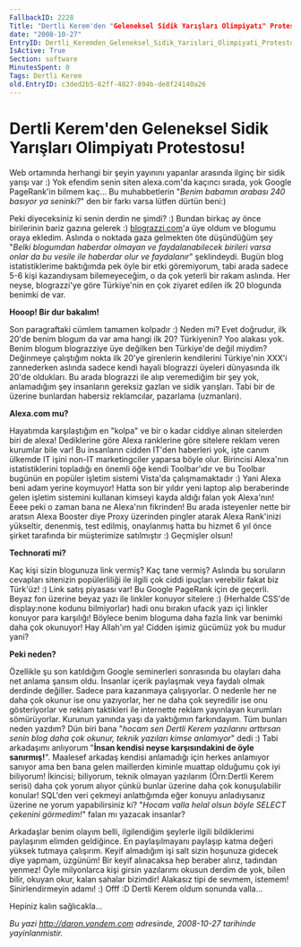 ```yaml
---
FallbackID: 2228
Title: "Dertli Kerem'den "Geleneksel Sidik Yarışları Olimpiyatı" Protestosu!"
date: "2008-10-27"
EntryID: Dertli_Keremden_Geleneksel_Sidik_Yarislari_Olimpiyati_Protestosu
IsActive: True
Section: software
MinutesSpent: 0
Tags: Dertli Kerem
old.EntryID: c3ded2b5-62ff-4827-894b-de8f24140a26
---
```

# Dertli Kerem'den Geleneksel Sidik Yarışları Olimpiyatı Protestosu!
Web ortamında herhangi bir şeyin yayınını yapanlar arasında ilginç bir
sidik yarışı var :) Yok efendim senin siten alexa.com'da kaçıncı sırada,
yok Google PageRank'in bilmem kaç... Bu muhabbetlerin "*Benim babamın
arabası 240 basıyor ya seninki?*" den bir farkı varsa lütfen dürtün
beni:)

Peki diyeceksiniz ki senin derdin ne şimdi? :) Bundan birkaç ay önce
birilerinin bariz gazına gelerek :)
[blograzzi.com](http://www.blograzzi.com/blog/daron.yondem.com/tr)'a üye
oldum ve blogumu oraya ekledim. Aslında o noktada gaza gelmekten öte
düşündüğüm şey "*Belki blogumdan haberdar olmayan ve faydalanabilecek
birileri varsa onlar da bu vesile ile haberdar olur ve faydalanır*"
şeklindeydi. Bugün blog istatistiklerime baktığımda pek öyle bir etki
göremiyorum, tabi arada sadece 5-6 kişi kazandıysam bilemeyeceğim, o da
çok yeterli bir rakam aslında. Her neyse, blograzzi'ye göre Türkiye'nin
en çok ziyaret edilen ilk 20 blogunda benimki de var.

**Hooop! Bir dur bakalım!**

Son paragraftaki cümlem tamamen kolpadır :) Neden mi? Evet doğrudur, ilk
20'de benim blogum da var ama hangi ilk 20? Türkiyenin? Yoo alakası yok.
Benim blogum blograzziye üye değilken ben Türkiye'de değil miydim?
Değinmeye çalıştığım nokta ilk 20'ye girenlerin kendilerini Türkiye'nin
XXX'i zannederken aslında sadece kendi hayali blograzzi üyeleri
dünyasında ilk 20'de oldukları. Bu arada blograzzi ile alıp veremediğim
bir şey yok, anlamadığım şey insanların gereksiz gazları ve sidik
yarışları. Tabi bir de üzerine bunlardan habersiz reklamcılar, pazarlama
(uzmanları).

**Alexa.com mu?**

Hayatımda karşılaştığım en "kolpa" ve bir o kadar ciddiye alınan
sitelerden biri de alexa! Dediklerine göre Alexa ranklerine göre
sitelere reklam veren kurumlar bile var! Bu insanların cidden IT'den
haberleri yok, işte canım ülkemde IT işini non-IT marketingciler yaparsa
böyle olur. Birincisi Alexa'nın istatistiklerini topladığı en önemli öğe
kendi Toolbar'ıdır ve bu Toolbar bugünün en popüler işletim sistemi
Vista'da çalışmamaktadır :) Yani Alexa beni adam yerine koymuyor! Hatta
son bir yıldır yeni laptop alıp beraberinde gelen işletim sistemini
kullanan kimseyi kayda aldığı falan yok Alexa'nın! Eeee peki o zaman
bana ne Alexa'nın fikrinden! Bu arada isteyenler nette bir aratsın Alexa
Booster diye Proxy üzerinden pingler atarak Alexa Rank'inizi yükseltir,
denenmiş, test edilmiş, onaylanmış hatta bu hizmet 6 yıl önce şirket
tarafında bir müşterimize satılmıştır :) Geçmişler olsun!

**Technorati mi?**

Kaç kişi sizin blogunuza link vermiş? Kaç tane vermiş? Aslında bu
soruların cevapları sitenizin popülerliliği ile ilgili çok ciddi
ipuçları verebilir fakat biz Türk'üz! :) Link satış piyasası var! Bu
Google PageRank için de geçerli. Beyaz fon üzerine beyaz yazı ile
linkler konuyor sitelere :) (Herhalde CSS'de display:none kodunu
bilmiyorlar) hadi onu bırakın ufacık yazı içi linkler konuyor para
karşılığı! Böylece benim bloguma daha fazla link var benimki daha çok
okunuyor! Hay Allah'ım ya! Cidden işimiz gücümüz yok bu mudur yani?

**Peki neden?**

Özellikle şu son katıldığım Google seminerleri sonrasında bu olayları
daha net anlama şansım oldu. İnsanlar içerik paylaşmak veya faydalı
olmak derdinde değiller. Sadece para kazanmaya çalışıyorlar. O nedenle
her ne daha çok okunur ise onu yazıyorlar, her ne daha çok seyredilir
ise onu gösteriyorlar ve reklam taktikleri ile internette reklam
yayınlayan kurumları sömürüyorlar. Kurunun yanında yaşı da yaktığımın
farkındayım. Tüm bunları neden yazdım? Dün biri bana "*hocam sen Dertli
Kerem yazılarını arttırsan senin blog daha çok okunur, teknik yazıları
kimse anlamıyor*" dedi :) Tabi arkadaşımı anlıyorum "**İnsan kendisi
neyse karşısındakini de öyle sanırmış!**". Maalesef arkadaş kendisi
anlamadığı için herkes anlamıyor sanıyor ama ben bana gelen maillerden
kiminle muattap olduğumu çok iyi biliyorum! İkincisi; biliyorum, teknik
olmayan yazılarım (Örn:Dertli Kerem serisi) daha çok yorum alıyor çünkü
bunlar üzerine daha çok konuşulabilir konular! SQL'den veri çekmeyi
anlattığımda eğer konuyu anladıysanız üzerine ne yorum yapabilirsiniz
ki? "*Hocam valla helal olsun böyle SELECT çekenini görmedim!*" falan mı
yazacak insanlar?

Arkadaşlar benim olayım belli, ilgilendiğim şeylerle ilgili bildiklerimi
paylaşırım elimden geldiğince. En paylaşılmayanı paylaşıp katma değeri
yüksek tutmaya çalışırım. Keyif almadığım işi salt sizin hoşunuza
gidecek diye yapmam, üzgünüm! Bir keyif alınacaksa hep beraber alırız,
tadından yenmez! Öyle milyonlarca kişi girsin yazılarımı okusun derdim
de yok, bilen bilir, okuyan okur, kalan sahalar bizimdir! Alakasız tipi
de sevmem, istemem! Sinirlendirmeyin adamı! :) Offf :D Dertli Kerem
oldum sonunda valla...

Hepiniz kalın sağlıcakla...



*Bu yazi http://daron.yondem.com adresinde, 2008-10-27 tarihinde yayinlanmistir.*
